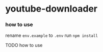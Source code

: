# youtube-downloader

### how to use
rename `env.example` to `.env`
run `npm install`

TODO how to use